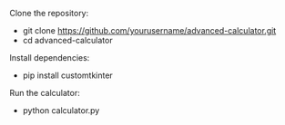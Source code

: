 Clone the repository:
* git clone https://github.com/yourusername/advanced-calculator.git
* cd advanced-calculator

Install dependencies:
* pip install customtkinter

Run the calculator:
* python calculator.py


